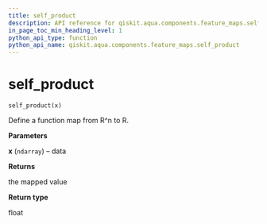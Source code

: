 ```yaml
---
title: self_product
description: API reference for qiskit.aqua.components.feature_maps.self_product
in_page_toc_min_heading_level: 1
python_api_type: function
python_api_name: qiskit.aqua.components.feature_maps.self_product
---
```


# self\_product

<span id="qiskit.aqua.components.feature_maps.self_product" />

`self_product(x)`

Define a function map from R^n to R.

**Parameters**

**x** (`ndarray`) – data

**Returns**

the mapped value

**Return type**

float

